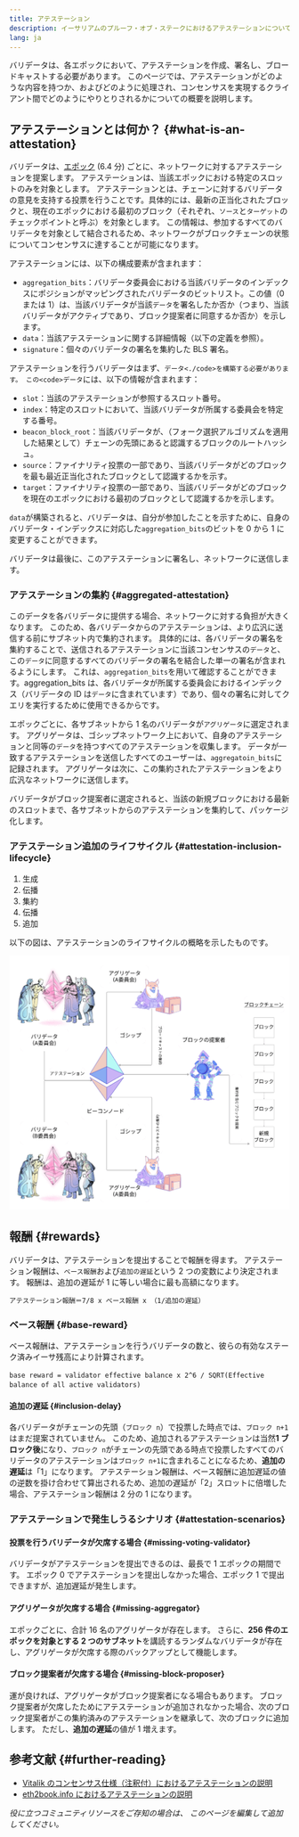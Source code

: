 ```yaml
---
title: アテステーション
description: イーサリアムのプルーフ・オブ・ステークにおけるアテステーションについての説明
lang: ja
---
```


バリデータは、各エポックにおいて、アテステーションを作成、署名し、ブロードキャストする必要があります。 このページでは、アテステーションがどのような内容を持つか、およびどのように処理され、コンセンサスを実現するクライアント間でどのようにやりとりされるかについての概要を説明します。

## アテステーションとは何か？ \{#what-is-an-attestation}

バリデータは、[エポック](/glossary/#epoch) (6.4 分) ごとに、ネットワークに対するアテステーションを提案します。 アテステーションは、当該エポックにおける特定のスロットのみを対象とします。 アテステーションとは、チェーンに対するバリデータの意見を支持する投票を行うことです。具体的には、最新の正当化されたブロックと、現在のエポックにおける最初のブロック（それぞれ、`ソース`と`ターゲット`のチェックポイントと呼ぶ）を対象とします。 この情報は、参加するすべてのバリデータを対象として結合されるため、ネットワークがブロックチェーンの状態についてコンセンサスに達することが可能になります。

アテステーションには、以下の構成要素が含まれます：

- `aggregation_bits`：バリデータ委員会における当該バリデータのインデックスにポジションがマッピングされたバリデータのビットリスト。この値（0 または 1）は、当該バリデータが当該`データ`を署名したか否か（つまり、当該バリデータがアクティブであり、ブロック提案者に同意するか否か）を示します。
- `data`：当該アテステーションに関する詳細情報（以下の定義を参照）。
- `signature`：個々のバリデータの署名を集約した BLS 署名。

アテステーションを行うバリデータはまず、`データ<./code>を構築する必要があります。 この<code>データ`には、以下の情報が含まれます：

- `slot`：当該のアテステーションが参照するスロット番号。
- `index`：特定のスロットにおいて、当該バリデータが所属する委員会を特定する番号。
- `beacon_block_root`：当該バリデータが、（フォーク選択アルゴリズムを適用した結果として）チェーンの先頭にあると認識するブロックのルートハッシュ。
- `source`：ファイナリティ投票の一部であり、当該バリデータがどのブロックを最も最近正当化されたブロックとして認識するかを示す。
- `target`：ファイナリティ投票の一部であり、当該バリデータがどのブロックを現在のエポックにおける最初のブロックとして認識するかを示します。

`data`が構築されると、バリデータは、自分が参加したことを示すために、自身のバリデータ・インデックスに対応した`aggregation_bits`のビットを 0 から 1 に変更することができます。

バリデータは最後に、このアテステーションに署名し、ネットワークに送信します。

### アテステーションの集約 \{#aggregated-attestation}

このデータを各バリデータに提供する場合、ネットワークに対する負担が大きくなります。 このため、各バリデータからのアテステーションは、より広汎に送信する前にサブネット内で集約されます。 具体的には、各バリデータの署名を集約することで、送信されるアテステーションに当該コンセンサスの`データ`と、この`データ`に同意するすべてのバリデータの署名を結合した単一の署名が含まれるようにします。 これは、`aggregation_bits`を用いて確認することができます。aggregation_bits は、各バリデータが所属する委員会におけるインデックス（バリデータの ID は`データ`に含まれています）であり、個々の署名に対してクエリを実行するために使用できるからです。

エポックごとに、各サブネットから 1 名のバリデータが`アグリゲータ`に選定されます。 アグリゲータは、ゴシップネットワーク上において、自身のアテステーションと同等の`データ`を持つすべてのアテステーションを収集します。 データが一致するアテステーションを送信したすべてのユーザーは、`aggregatoin_bits`に記録されます。 アグリゲータは次に、この集約されたアテステーションをより広汎なネットワークに送信します。

バリデータがブロック提案者に選定されると、当該の新規ブロックにおける最新のスロットまで、各サブネットからのアテステーションを集約して、パッケージ化します。

### アテステーション追加のライフサイクル \{#attestation-inclusion-lifecycle}

1. 生成
2. 伝播
3. 集約
4. 伝播
5. 追加

以下の図は、アテステーションのライフサイクルの概略を示したものです。

![アテステーションのライフサイクル](./attestation_schematic.png)

## 報酬 \{#rewards}

バリデータは、アテステーションを提出することで報酬を得ます。 アテステーション報酬は、`ベース報酬`および`追加の遅延`という 2 つの変数により決定されます。 報酬は、追加の遅延が 1 に等しい場合に最も高額になります。

`アテステーション報酬＝7/8 x ベース報酬 x （1/追加の遅延）`

### ベース報酬 \{#base-reward}

ベース報酬は、アテステーションを行うバリデータの数と、彼らの有効なステーク済みイーサ残高により計算されます。

`base reward = validator effective balance x 2^6 / SQRT(Effective balance of all active validators)`

#### 追加の遅延 \{#inclusion-delay}

各バリデータがチェーンの先頭（`ブロック n`）で投票した時点では、`ブロック n+1`はまだ提案されていません。 このため、追加されるアテステーションは当然**1 ブロック後**になり、`ブロック n`がチェーンの先頭である時点で投票したすべてのバリデータのアテステーションは`ブロック n+1`に含まれることになるため、**追加の遅延**は「1」になります。 アテステーション報酬は、ベース報酬に追加遅延の値の逆数を掛け合わせて算出されるため、追加の遅延が「2」スロットに倍増した場合、アテステーション報酬は 2 分の 1 になります。

### アテステーションで発生しうるシナリオ \{#attestation-scenarios}

#### 投票を行うバリデータが欠席する場合 \{#missing-voting-validator}

バリデータがアテステーションを提出できるのは、最長で 1 エポックの期間です。 エポック 0 でアテステーションを提出しなかった場合、エポック 1 で提出できますが、追加遅延が発生します。

#### アグリゲータが欠席する場合 \{#missing-aggregator}

エポックごとに、合計 16 名のアグリゲータが存在します。 さらに、**256 件のエポックを対象とする 2 つのサブネット**を講読するランダムなバリデータが存在し、アグリゲータが欠席する際のバックアップとして機能します。

#### ブロック提案者が欠席する場合 \{#missing-block-proposer}

運が良ければ、アグリゲータがブロック提案者になる場合もあります。 ブロック提案者が欠席したためにアテステーションが追加されなかった場合、次のブロック提案者がこの集約済みのアテステーションを継承して、次のブロックに追加します。 ただし、**追加の遅延**の値が 1 増えます。

## 参考文献 \{#further-reading}

- [Vitalik のコンセンサス仕様（注釈付）におけるアテステーションの説明](https://github.com/ethereum/annotated-spec/blob/master/phase0/beacon-chain.md#attestationdata)
- [eth2book.info におけるアテステーションの説明](https://eth2book.info/altair/part3/containers/dependencies#attestationdata)

_役に立つコミュニティリソースをご存知の場合は、 このページを編集して追加してください。_
